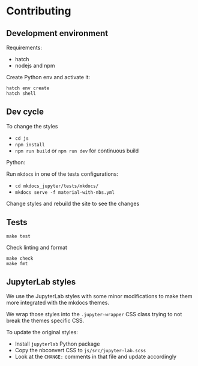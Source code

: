 # Contributing

## Development environment

Requirements:

- hatch
- nodejs and npm

Create Python env and activate it:

```shell
hatch env create
hatch shell
```

## Dev cycle

To change the styles

- `cd js`
- `npm install`
- `npm run build` or `npm run dev` for continuous build

Python:

Run `mkdocs` in one of the tests configurations:

- `cd mkdocs_jupyter/tests/mkdocs/`
- `mkdocs serve -f material-with-nbs.yml`

Change styles and rebuild the site to see the changes

## Tests

```shell
make test
```

Check linting and format

```shell
make check
make fmt
```

## JupyterLab styles

We use the JupyterLab styles with some minor modifications
to make them more integrated with the mkdocs themes.

We wrap those styles into the `.jupyter-wrapper` CSS class
trying to not break the themes specific CSS.

To update the original styles:

- Install `jupyterlab` Python package
- Copy the nbconvert CSS to `js/src/jupyter-lab.scss`
- Look at the `CHANGE:` comments in that file and update accordingly
